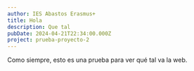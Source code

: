 ```yaml
---
author: IES Abastos Erasmus+
title: Hola
description: Que tal
pubDate: 2024-04-21T22:34:00.000Z
project: prueba-proyecto-2
---
```


Como siempre, esto es una prueba para ver qué tal va la web.
